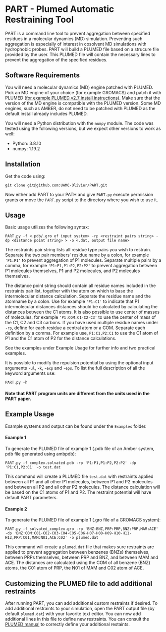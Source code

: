 # PART - Plumed Automatic Restraining Tool

PART is a command line tool to prevent aggregation between specified residues in a molecular dynamics (MD) simulation. Preventing such aggregation is especially of interest in cosolvent MD simulations with hydrophobic probes. PART will build a PLUMED file based on a strucure file provided by the user. This PLUMED file will contain the necessary lines to prevent the aggregation of the specified residues.   

## Software Requirements

You will need a molecular dynamics (MD) engine patched with PLUMED. Pick an MD engine of your choice (for example GROMACS) and patch it with PLUMED ([for example PLUMED v2.7 install instructions](https://www.plumed.org/doc-v2.7/user-doc/html/_installation.html)). Make sure that the version of the MD engine is compatible with the PLUMED version. Some MD engines, such as AMBER, do not need to be patched with PLUMED as the default install already includes PLUMED.

You will need a Python distribution with the `numpy` module. The code was tested using the following versions, but we expect other versions to work as well:

* Python: 3.8.10
* numpy: 1.19.2

## Installation

Get the code using:

```
git clone git@github.com:UAMC-Olivier/PART.git
```

Now either add PART to your PATH and give `PART.py` execute permission grants or move the `PART.py` script to the directory where you wish to use it.


## Usage

Basic usage utilizes the following syntax:

```
PART.py -f <.pdb/.gro of input system> -rp <restraint pairs string> -dp <distance point string> > -o <.dat, output file name> 
```

The restraints pair string lists all residue type pairs you wish to restrain. Separate the two pair members' residue name by a colon, for example `'P1:P1'` to prevent aggregation of P1 molecules. Separate multiple pairs by a comma, for example `'P1:P1,P1:P2,P2:P2'` to prevent aggregation between P1 molecules themselves, P1 and P2 molecules, and P2 molecules themselves. 

The distance point string should contain all residue names included in the restraints pair list, together with the atom on which to base the intermolecular distance calculation. Separate the residue name and the atomname by a colon. Use for example `'P1:C1'` to indicate that P1 intermolecular distances distances should be calculated by calculating the distances between the C1 atoms. It is also possible to use center of masses of molecules, for example `'P1:COM:C1-C2-C3'` to use the center of mass of the C1, C2 and C3 carbons. If you have used multiple residue names under `-rp`, define for each residue a central atom or a COM. Separate each definition by a comma. For example use, `P1:C1,P2:C1` to use the C1 atom of P1 and the C1 atom of P2 for the distance calculations. 

See the examples under Example Usage for further info and two practical examples.


It is possible to modify the repulsion potential by using the optional input arguments `-ul`, `-k`, `-exp` and `-eps`. To list the full description of all the keyword arguments use:

```
PART.py -h
```

#### Note that PART program units are different from the units used in the PART paper.


## Example Usage

Example systems and output can be found under the `Examples` folder.


#### Example 1

To generate the PLUMED file of example 1 (.pdb file of an Amber system, pdb file generated using ambpdb):

```
PART.py -f complex.solvated.pdb -rp 'P1:P1,P1:P2,P2:P2' -dp 'P1:C1,P2:C1' -o test.dat
```

This command will create a PLUMED file `test.dat` with restraints applied between all P1 and all other P1 molecules, between P1 and P2 molecules and between all P2 and all other P2 molecules. The distance calculation will be based on the C1 atoms of P1 and P2. The restraint potential will have default PART parameters.

#### Example 2

To generate the PLUMED file of example 1 (.gro file of a GROMACS system):
```
PART.py -f solvated_complex.gro -rp 'BNZ:BNZ,PRP:PRP,BNZ:PRP,MAM:ACE' -dp 'BNZ:COM:C01-C02-C03-C04-C05-C06-H07-H08-H09-H10-H11-H12,PRP:C01,MAM:N01,ACE:C02' -o plumed.dat
```

This command will create a `plumed.dat` file that makes sure restraints are applied to prevent aggregation between benzenes (BNZs) themselves, between PRPs themselves, between PRP and BNZ, and between MAM and ACE. The distances are calculated using the COM of all benzene (BNZ) atoms, the C01 atom of PRP, the N01 of MAM and C02 atom of ACE.

## Customizing the PLUMED file to add additional restraints

After running PART, you can add additional custom restraints if desired. To add additional restraints to your simulation, open the PART output file (by default `plumed.dat`) with your favorite text editor. You can now add additional lines in this file to define new restraints. You can consult the [PLUMED manual](https://www.plumed.org/doc) to correctly define your additional restaints.